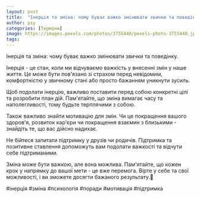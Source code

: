 ```yaml
---
layout: post
title:  "Інерція та зміна: чому буває важко змінювати звички та поведінку."
author: psy
categories: [Терміни]
image: https://images.pexels.com/photos/3755440/pexels-photo-3755440.jpeg?auto=compress&cs=tinysrgb&fit=crop&h=627&w=1200
tags: 
---
```


Інерція та зміна: чому буває важко змінювати звички та поведінку.

Інерція - це стан, коли ми відчуваємо важкість у внесенні змін у наше життя. Це може бути пов'язано зі страхом перед невідомим, комфортністю у звичному стані або просто бажанням уникнути зусиль.

Щоб подолати інерцію, важливо поставити перед собою конкретні цілі та розробити план дій. Пам'ятайте, що зміна вимагає часу та наполегливості, тому будьте терплячими з собою.

Також важливо знайти мотивацію для змін. Чи це покращення вашого здоров'я, розвиток кар'єри чи покращення взаємин з близькими - знайдіть те, що вас дійсно надихає.

Не бійтеся запитати підтримку у друзів чи родичів. Підтримка та позитивне ставлення допоможуть вам подолати важкості та відчути себе підтриманими.

Зміна може бути важкою, але вона можлива. Пам'ятайте, що кожен крок у напрямку до вашої мети - це вже перемога. Вірте у себе та свої можливості, і ви зможете досягти бажаного результату.🌟

#інерція #зміна #психологія #поради #мотивація #підтримка


